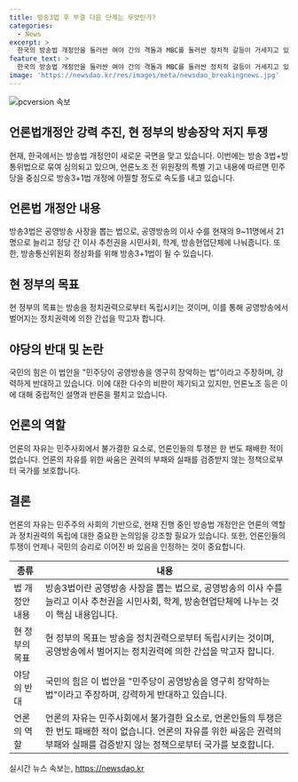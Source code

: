 ```yaml
---
title: 방송3법 후 부결 다음 단계는 무엇인가?
categories:
  - News
excerpt: >
  한국의 방송법 개정안을 둘러싼 여야 간의 격돌과 MBC를 둘러싼 정치적 갈등이 거세지고 있습니다. 야당은 속도를 내며 방송3법을 과방위를 통과시키려 하고, 여당은 이를 언론정상화 3+1법으로 규정하여 추진 중입니다. 이에 대한 야당의 반대와 국민의 힘의 지지에서 법안 부결의 가능성이 높아지는 가운데, MBC를 둘러싼 정치적 이해관계가 고조되고 있습니다. 현 정권의 방통위원장 임명과 MBC 사장의 선임 과정 등이 표면화되며, MBC 내부에서도 주요 인사에 대한 격전이 빚어지고 있습니다. 또한, 이번 법안이 통과되지 않을 경우, 민주당과 야당 간의 대응책에 대한 논의가 예상되며, 야당 내부에서도 이에 대한 다양한 의견이 나오고 있는 상황입니다. 이에 따라 언론의 자유와 공영방송의 독립성을 지키기 위한 언론인들의 저항과 투쟁이 예상되고 있습니다.
feature_text: >
  한국의 방송법 개정안을 둘러싼 여야 간의 격돌과 MBC를 둘러싼 정치적 갈등이 거세지고 있습니다. 야당은 속도를 내며 방송3법을 과방위를 통과시키려 하고, 여당은 이를 언론정상화 3+1법으로 규정하여 추진 중입니다. 이에 대한 야당의 반대와 국민의 힘의 지지에서 법안 부결의 가능성이 높아지는 가운데, MBC를 둘러싼 정치적 이해관계가 고조되고 있습니다. 현 정권의 방통위원장 임명과 MBC 사장의 선임 과정 등이 표면화되며, MBC 내부에서도 주요 인사에 대한 격전이 빚어지고 있습니다. 또한, 이번 법안이 통과되지 않을 경우, 민주당과 야당 간의 대응책에 대한 논의가 예상되며, 야당 내부에서도 이에 대한 다양한 의견이 나오고 있는 상황입니다. 이에 따라 언론의 자유와 공영방송의 독립성을 지키기 위한 언론인들의 저항과 투쟁이 예상되고 있습니다.
image: 'https://newsdao.kr/res/images/meta/newsdao_breakingnews.jpg'
---
```


<p><img src="https://newsdao.kr/res/images/meta/newsdao_breakingnews.jpg" alt="pcversion 속보" /></p>

<h2 data-ke-size="size26">언론법개정안 강력 추진, 현 정부의 방송장악 저지 투쟁</h2>

<p data-ke-size="size16">현재, 한국에서는 방송법 개정안이 새로운 국면을 맞고 있습니다. 이번에는 방송 3법+방통위법으로 묶여 심의되고 있으며, 언론노조 전 위원장의 특별 기고 내용에 따르면 민주당을 중심으로 방송3+1법 개정에 아찔할 정도로 속도를 내고 있습니다.</p>

<h2 data-ke-size="size26">언론법 개정안 내용</h2>

<p data-ke-size="size16">방송3법은 공영방송 사장을 뽑는 법으로, 공영방송의 이사 수를 현재의 9~11명에서 21명으로 늘리고 정당 간 이사 추천권을 시민사회, 학계, 방송현업단체에 나눠줍니다. 또한, 방송통신위원회 정상화를 위해 방송3+1법이 될 수 있습니다.</p>

<h2 data-ke-size="size26">현 정부의 목표</h2>

<p data-ke-size="size16">현 정부의 목표는 방송을 정치권력으로부터 독립시키는 것이며, 이를 통해 공영방송에서 벌어지는 정치권력에 의한 간섭을 막고자 합니다.</p>

<h2 data-ke-size="size26">야당의 반대 및 논란</h2>

<p data-ke-size="size16">국민의 힘은 이 법안을 "민주당이 공영방송을 영구히 장악하는 법"이라고 주장하며, 강력하게 반대하고 있습니다. 이에 대한 다수의 비판이 제기되고 있지만, 언론노조 등은 이에 대해 중립적인 설명과 반론을 펼치고 있습니다.</p>

<h2 data-ke-size="size26">언론의 역할</h2>

<p data-ke-size="size16">언론의 자유는 민주사회에서 불가결한 요소로, 언론인들의 투쟁은 한 번도 패배한 적이 없습니다. 언론의 자유를 위한 싸움은 권력의 부패와 실패를 검증받지 않는 정책으로부터 국가를 보호합니다.</p>

<h2 data-ke-size="size26">결론</h2>

<p data-ke-size="size16">언론의 자유는 민주주의 사회의 기반으로, 현재 진행 중인 방송법 개정안은 언론의 역할과 정치권력의 독립에 대한 중요한 논의임을 강조할 필요가 있습니다. 또한, 언론인들의 투쟁이 언제나 국민의 승리로 이어진 바 있음을 인정하는 것이 중요합니다.</p>

<table>
    <thead>
        <tr>
            <th>종류</th>
            <th>내용</th>
        </tr>
    </thead>
    <tbody>
        <tr>
            <td>법 개정안 내용</td>
            <td>방송3법이란 공영방송 사장을 뽑는 법으로, 공영방송의 이사 수를 늘리고 이사 추천권을 시민사회, 학계, 방송현업단체에 나누는 것이 핵심 내용입니다.</td>
        </tr>
        <tr>
            <td>현 정부의 목표</td>
            <td>현 정부의 목표는 방송을 정치권력으로부터 독립시키는 것이며, 공영방송에서 벌어지는 정치권력에 의한 간섭을 막고자 합니다.</td>
        </tr>
        <tr>
            <td>야당의 반대</td>
            <td>국민의 힘은 이 법안을 "민주당이 공영방송을 영구히 장악하는 법"이라고 주장하며, 강력하게 반대하고 있습니다.</td>
        </tr>
        <tr>
            <td>언론의 역할</td>
            <td>언론의 자유는 민주사회에서 불가결한 요소로, 언론인들의 투쟁은 한 번도 패배한 적이 없습니다. 언론의 자유를 위한 싸움은 권력의 부패와 실패를 검증받지 않는 정책으로부터 국가를 보호합니다.</td>
        </tr>
    </tbody>
</table>
실시간 뉴스 속보는, <a href="https://newsdao.kr" rel="dofollow">https://newsdao.kr</a>


